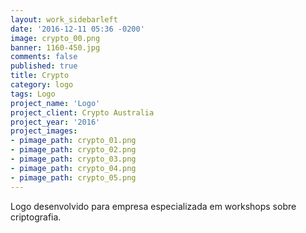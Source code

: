 ```yaml
---
layout: work_sidebarleft
date: '2016-12-11 05:36 -0200'
image: crypto_00.png
banner: 1160-450.jpg
comments: false
published: true
title: Crypto
category: logo
tags: Logo
project_name: 'Logo'
project_client: Crypto Australia
project_year: '2016'
project_images:
- pimage_path: crypto_01.png
- pimage_path: crypto_02.png
- pimage_path: crypto_03.png
- pimage_path: crypto_04.png
- pimage_path: crypto_05.png
---
```

Logo desenvolvido para empresa especializada em workshops sobre criptografia.
